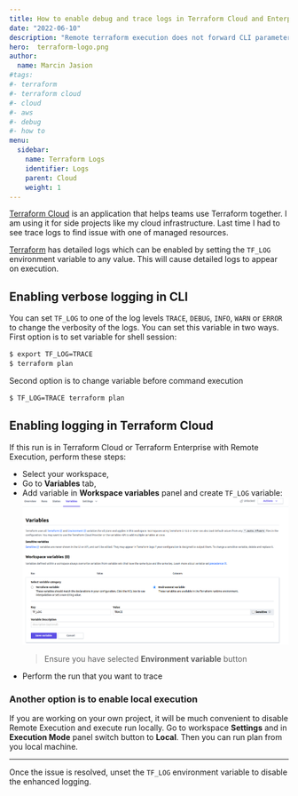 ```yaml
---
title: How to enable debug and trace logs in Terraform Cloud and Enterprise
date: "2022-06-10"
description: "Remote terraform execution does not forward CLI parameters. This post covers how to do this."
hero:  terraform-logo.png
author:
  name: Marcin Jasion
#tags:
#- terraform
#- terraform cloud
#- cloud
#- aws
#- debug
#- how to
menu:
  sidebar:
    name: Terraform Logs
    identifier: Logs
    parent: Cloud
    weight: 1
---
```

[Terraform Cloud](https://cloud.hashicorp.com/products/terraform) is an application that helps teams use Terraform together. I am using it for side projects like my cloud infrastructure. Last time I had to see trace logs to find issue with one of managed resources.

[Terraform](https://www.terraform.io/) has detailed logs which can be enabled by setting the `TF_LOG` environment variable to any value. This will cause detailed logs to appear on execution.

## Enabling verbose logging in CLI

You can set `TF_LOG` to one of the log levels `TRACE`, `DEBUG`, `INFO`, `WARN` or `ERROR` to change the verbosity of the logs. You can set this variable in two ways. First option is to set variable for shell session:

```bash
$ export TF_LOG=TRACE
$ terraform plan
```
Second option is to change variable before command execution
```bash
$ TF_LOG=TRACE terraform plan
```

## Enabling logging in Terraform Cloud
If this run is in Terraform Cloud or Terraform Enterprise with Remote Execution, perform these steps:

* Select your workspace,
* Go to **Variables** tab,
* Add variable in **Workspace variables** panel and create `TF_LOG` variable:
  ![Workspace Variables](workspace_variables.png)
  > Ensure you have selected **Environment variable** button
* Perform the run that you want to trace

### Another option is to enable local execution
If you are working on your own project, it will be much convenient to disable Remote Execution and execute run locally. Go to workspace **Settings** and in **Execution Mode** panel switch button to **Local**.  Then you can run plan from you local machine.

* * *
Once the issue is resolved, unset the `TF_LOG` environment variable to disable the enhanced logging.
